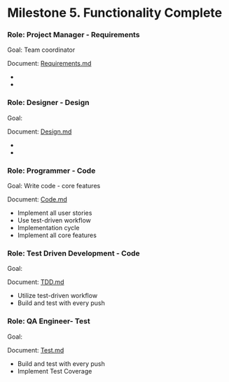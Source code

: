 # Milestone 5. Functionality Complete

### Role: Project Manager - Requirements

Goal: Team coordinator

Document: [Requirements.md](https://github.com/Twitter-Clone/twitter-clone-documentation/blob/master/milestone-5/Requirements.md)

- 
- 


### Role: Designer - Design

Goal:

Document: [Design.md](https://github.com/Twitter-Clone/twitter-clone-documentation/blob/master/milestone-5/Design.md)

- 
- 

### Role: Programmer - Code

Goal: Write code - core features

Document: [Code.md](https://github.com/Twitter-Clone/twitter-clone-documentation/blob/master/milestone-5/Code.md)

- Implement all user stories
- Use test-driven workflow
- Implementation cycle
- Implement all core features

### Role: Test Driven Development - Code

Goal: 

Document: [TDD.md](https://github.com/Twitter-Clone/twitter-clone-documentation/blob/master/milestone-5/TDD.md)

- Utilize test-driven workflow
- Build and test with every push

### Role: QA Engineer- Test

Goal:

Document: [Test.md](https://github.com/Twitter-Clone/twitter-clone-documentation/blob/master/milestone-5/Test.md)

- Build and test with every push  
- Implement Test Coverage

